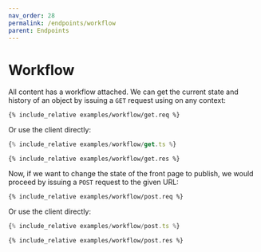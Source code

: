 ```yaml
---
nav_order: 28
permalink: /endpoints/workflow
parent: Endpoints
---
```


# Workflow

All content has a workflow attached. We can get the current state and history of an object by issuing a `GET` request using on any context:

```http
{% include_relative examples/workflow/get.req %}
```

Or use the client directly:

```ts
{% include_relative examples/workflow/get.ts %}
```

```http
{% include_relative examples/workflow/get.res %}
```

Now, if we want to change the state of the front page to publish, we would proceed by issuing a `POST` request to the given URL:

```http
{% include_relative examples/workflow/post.req %}
```

Or use the client directly:

```ts
{% include_relative examples/workflow/post.ts %}
```

```http
{% include_relative examples/workflow/post.res %}
```
